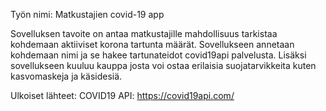 Työn nimi: Matkustajien covid-19 app

Sovelluksen tavoite on antaa matkustajille mahdollisuus tarkistaa kohdemaan aktiiviset korona tartunta määrät. Sovellukseen annetaan kohdemaan nimi ja se hakee tartunateidot covid19api palvelusta. Lisäksi sovellukseen kuuluu kauppa josta voi ostaa erilaisia suojatarvikkeita kuten kasvomaskeja ja käsidesiä.

Ulkoiset lähteet:
COVID19 API: https://covid19api.com/
